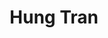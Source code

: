 ---
layout: member
category: student
title: Hung Tran
image: hungtq.jpg
role: Researcher
permalink: 'team/hung-tran'
social:
    twitter: 
    linkedin: https://www.linkedin.com/in/quanghung/
    google-scholar: 
    github: https://github.com/tqhung123456/
    website:
    orcid: https://orcid.org/0000-0002-4795-3533
    research-gate: https://www.researchgate.net/profile/Hung-Tran-129
education:
 - Studying Computer Science at HCMUT
---